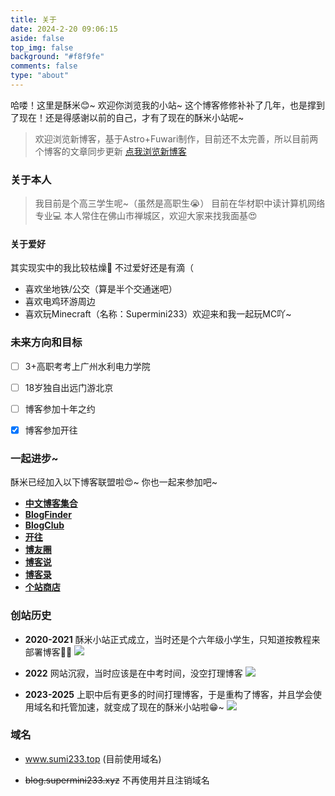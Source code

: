 ```yaml
---
title: 关于
date: 2024-2-20 09:06:15
aside: false
top_img: false
background: "#f8f9fe"
comments: false
type: "about"
---
```


哈喽！这里是酥米😊~ 欢迎你浏览我的小站~
这个博客修修补补了几年，也是撑到了现在！还是得感谢以前的自己，才有了现在的酥米小站呢~

> 欢迎浏览新博客，基于Astro+Fuwari制作，目前还不太完善，所以目前两个博客的文章同步更新
[点我浏览新博客](https://astro.sumi233.top "新博客")

### 关于本人

> 我目前是个高三学生呢~（虽然是高职生😭） 目前在华材职中读计算机网络专业💻 本人常住在佛山市禅城区，欢迎大家来找我面基😍

#### 关于爱好

其实现实中的我比较枯燥🥲 不过爱好还是有滴（

- 喜欢坐地铁/公交（算是半个交通迷吧）
- 喜欢电鸡环游周边
- 喜欢玩Minecraft（名称：Supermini233）欢迎来和我一起玩MC吖~

### 未来方向和目标

 - [ ] 3+高职考考上广州水利电力学院

 - [ ] 18岁独自出远门游北京

 - [ ] 博客参加十年之约

 - [x] 博客参加开往

### 一起进步~

酥米已经加入以下博客联盟啦😍~ 你也一起来参加吧~

- [**中文博客集合**](https://github.com/timqian/chinese-independent-blogs "chinese-independent-blogs")
- [**BlogFinder**](https://bf.zzxworld.com/s/1662 "BlogFinder")
- [**BlogClub**](https://www.blogsclub.org/blog/405.html "BlogClub")
- [**开往**](https://www.travellings.cn/ "travellings")
- [**博友圈**](https://www.boyouquan.com/blogs/www.sumi233.top "boyouquan")
- [**博客说**](https://blogtalk.org/blogs/www.sumi233.top "BlogTalk")
- [**博客录**](https://boke.lu/author/134 "bokelu")
- [**个站商店**](https://storeweb.cn/site/o/2501 "StoreWeb")


### 创站历史

- **2020-2021** 酥米小站正式成立，当时还是个六年级小学生，只知道按教程来部署博客🤦🤣
![](https://cdn.sumi233.top/gh/huang233893/blog-image-bed@main/top/huang233893/imgs/blog/blog13.jpg)

- **2022** 网站沉寂，当时应该是在中考时间，没空打理博客
![](https://cdn.sumi233.top/gh/huang233893/blog-image-bed@main/top/huang233893/imgs/blog/about12.jpg)

- **2023-2025** 上职中后有更多的时间打理博客，于是重构了博客，并且学会使用域名和托管加速，就变成了现在的酥米小站啦😁~
![](https://cdn.sumi233.top/gh/huang233893/blog-image-bed@main/top/huang233893/imgs/blog/%E5%B1%8F%E5%B9%95%E6%88%AA%E5%9B%BE%202025-08-27%20202801.jpg)

### 域名

- www.sumi233.top (目前使用域名)

- ~~blog.supermini233.xyz~~ 不再使用并且注销域名
